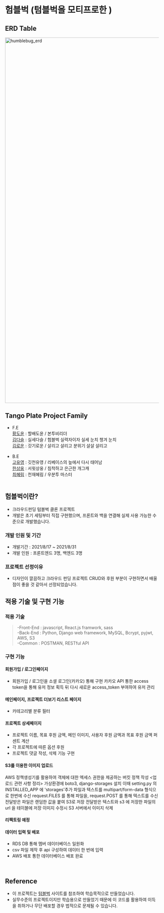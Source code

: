 # 험블벅 (텀블벅을 모티프로한 )

## ERD Table

<img width="1196" alt="humblebug_erd" src="https://user-images.githubusercontent.com/8315252/138204067-0ca63e8f-277f-4ee6-9daf-ea17d6326f73.png">


## Tango Plate Project Family

- F.E<br>
  [황도윤](https://github.com/tec-motive) : 할배도윤 / 본투비리더<br>
  [김다슬](https://github.com/cocacollllla) : 실세다슬 / 험블벅 실력자이자 실세 눈치 챙겨 눈치<br>
  [김로운](https://github.com/lownk) : 갓기로운 / 살리고 살리고 분위기 살살 살리고<br>
  <br>
- B.E<br>
  [고유영](https://github.com/lunayyko) : 깃천유영 / 리베이스의 늪에서 다시 태어남 <br>
  [한상웅](https://github.com/tkddnd82) : 서윗상웅 / 침착하고 은근한 개그캐<br> 
  [최혜림](https://github.com/rimi0108) : 천재혜림 / 우분투 마스터<br> 
  <br>

## 험블벅이란?

- 크라우드펀딩 텀블벅 클론 프로젝트
- 개발은 초기 세팅부터 직접 구현했으며, 프론트와 백을 연결해 실제 사용 가능한 수준으로 개발했습니다.

### 개발 인원 및 기간

- 개발기간 : 2021/8/17 ~ 2021/8/31
- 개발 인원 : 프론트엔드 3명, 백엔드 3명

### 프로젝트 선정이유

- 디자인이 깔끔하고 크라우드 펀딩 프로젝트 CRUD와 후원 부분이 구현하면서 배울 점이 좋을 것 같아서 선정되었습니다.

## 적용 기술 및 구현 기능

### 적용 기술

> -Front-End : javascript, React.js framwork, sass<br>
> -Back-End : Python, Django web framework, MySQL, Bcrypt, pyjwt, AWS, S3<br>
> -Common : POSTMAN, RESTful API

### 구현 기능

#### 회원가입 / 로그인페이지

- 회원가입 / 로그인을 소셜 로그인(카카오) 통해 구현
  카카오 API 통한 access token을 통해 유저 정보 획득 뒤 다시 새로운 access_token 부여하여 유저 관리

#### 메인페이지, 프로젝트 더보기 리스트 페이지

- 카테고리별 분류 필터

#### 프로젝트 상세페이지

- 프로젝트 이름, 목표 후원 금액, 메인 이미지, 사용자 후원 금액과 목표 후원 금액 퍼센트 계산
- 각 프로젝트에 따른 옵션 후원
- 프로젝트 댓글 작성, 삭제 기능 구현

#### S3를 이용한 이미지 업로드
AWS 정책생성기를 활용하여 객체에 대한 엑세스 권한을 제공하는 버킷 정책 작성 <업로드 관련 사항 정리>
가상환경에 boto3, django-storages 설치
이때 setting.py 의 INSTALLED_APP 에 'storages'추가
파일과 텍스트를 multipart/form-data 형식으로 한번에 수신
request.FILES 를 통해 파일을,
request.POST 를 통해 텍스트를 수신
전달받은 파일은 랜덤한 값을 붙여 S3로 저장
전달받은 텍스트와 s3 에 저장한 파일의 url 을 테이블에 저장
이미지 수정시 S3 서버에서 이미지 삭제

#### 리팩토링 예정


#### 데이터 입력 및 배포
- RDS DB 통해 멤버 데이터베이스 일원화
- csv 파일 제작 후 api 구성하여 데이터 한 번에 입력
- AWS 배포 통한 데이터베이스 배포 완료

<br>

## Reference

- 이 프로젝트는 [텀블벅](https://www.tumblebug.com/) 사이트를 참조하여 학습목적으로 만들었습니다.
- 실무수준의 프로젝트이지만 학습용으로 만들었기 때문에 이 코드를 활용하여 이득을 취하거나 무단 배포할 경우 법적으로 문제될 수 있습니다.
